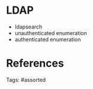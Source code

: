 # LDAP
- ldapsearch
- unauthenticated enumeration
- authenticated enumeration

# References

Tags:
    #assorted

